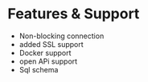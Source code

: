 # Features & Support


- Non-blocking connection
- added SSL support
- Docker support
- open APi support
- Sql schema
